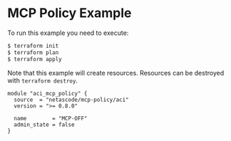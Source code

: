 <!-- BEGIN_TF_DOCS -->
# MCP Policy Example

To run this example you need to execute:

```bash
$ terraform init
$ terraform plan
$ terraform apply
```

Note that this example will create resources. Resources can be destroyed with `terraform destroy`.

```hcl
module "aci_mcp_policy" {
  source  = "netascode/mcp-policy/aci"
  version = ">= 0.8.0"

  name        = "MCP-OFF"
  admin_state = false
}
```
<!-- END_TF_DOCS -->
